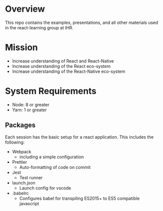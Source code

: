 # Overview

This repo contains the examples, presentations, and all other materials used in the react-learning group at IHR.

# Mission

- Increase understanding of React and React-Native
- Increase understanding of the React eco-system
- Increase understanding of the React-Native eco-system

# System Requirements

- Node: 8 or greater
- Yarn: 1 or greater

## Packages

Each session has the basic setup for a react application. This includes the following:

- Webpack
  - including a simple configuration
- Prettier
  - Auto-formatting of code on commit
- Jest
  - Test runner
- launch.json
  - Launch config for vscode
- .babelrc
  - Configures babel for transpiling ES2015+ to ES5 compatible javascript

